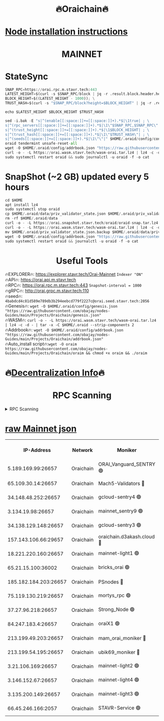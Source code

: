 <h1 align="center"> 🔥Oraichain🔥</h1>

[Node installation instructions](https://github.com/obajay/nodes-Guides/tree/main/Projects/Oraichain)
=
<h1 align="center"> MAINNET</h1>

# StateSync
```python
SNAP_RPC=https://orai.rpc.m.stavr.tech:443
LATEST_HEIGHT=$(curl -s $SNAP_RPC/block | jq -r .result.block.header.height); \
BLOCK_HEIGHT=$((LATEST_HEIGHT - 1000)); \
TRUST_HASH=$(curl -s "$SNAP_RPC/block?height=$BLOCK_HEIGHT" | jq -r .result.block_id.hash)

echo $LATEST_HEIGHT $BLOCK_HEIGHT $TRUST_HASH

sed -i.bak -E "s|^(enable[[:space:]]+=[[:space:]]+).*$|\1true| ; \
s|^(rpc_servers[[:space:]]+=[[:space:]]+).*$|\1\"$SNAP_RPC,$SNAP_RPC\"| ; \
s|^(trust_height[[:space:]]+=[[:space:]]+).*$|\1$BLOCK_HEIGHT| ; \
s|^(trust_hash[[:space:]]+=[[:space:]]+).*$|\1\"$TRUST_HASH\"| ; \
s|^(seeds[[:space:]]+=[[:space:]]+).*$|\1\"\"|" $HOME/.oraid/config/config.toml
oraid tendermint unsafe-reset-all
wget -O $HOME/.oraid/config/addrbook.json "https://raw.githubusercontent.com/obajay/nodes-Guides/main/Projects/Oraichain/addrbook.json"
curl -o - -L https://orai.wasm.stavr.tech/wasm-orai.tar.lz4 | lz4 -c -d - | tar -x -C $HOME/.oraid --strip-components 2
sudo systemctl restart oraid && sudo journalctl -u oraid -f -o cat
```
# SnapShot (~2 GB) updated every 5 hours
```python
cd $HOME
apt install lz4
sudo systemctl stop oraid
cp $HOME/.oraid/data/priv_validator_state.json $HOME/.oraid/priv_validator_state.json.backup
rm -rf $HOME/.oraid/data
curl -o - -L https://orai.snapshot.stavr.tech/oraid/oraid-snap.tar.lz4 | lz4 -c -d - | tar -x -C $HOME/.oraid --strip-components 2
curl -o - -L https://orai.wasm.stavr.tech/wasm-orai.tar.lz4 | lz4 -c -d - | tar -x -C $HOME/.oraid --strip-components 2
mv $HOME/.oraid/priv_validator_state.json.backup $HOME/.oraid/data/priv_validator_state.json
wget -O $HOME/.oraid/config/addrbook.json "https://raw.githubusercontent.com/obajay/nodes-Guides/main/Projects/Oraichain/addrbook.json"
sudo systemctl restart oraid && journalctl -u oraid -f -o cat
```

 <h1 align="center"> Useful Tools</h1>

🔥EXPLORER🔥:     https://explorer.stavr.tech/Orai-Mainnet        `Indexer "ON"` \
🔥API🔥:          https://orai.api.m.stavr.tech \
🔥RPC🔥:          https://orai.rpc.m.stavr.tech:443              `Snapshot-interval = 1000` \
🔥gRPC🔥:         http://orai.grpc.m.stavr.tech:110 \
🔥seed🔥:      `4babdcd4c81d589e789db3b294eebcd779f2227c@orai.seed.stavr.tech:2056` \
🔥Genesis🔥:   `wget -O $HOME/.oraid/config/genesis.json "https://raw.githubusercontent.com/obajay/nodes-Guides/main/Projects/Oraichain/genesis.json"` \
🔥WASM🔥:      `curl -o - -L https://orai.wasm.stavr.tech/wasm-orai.tar.lz4 | lz4 -c -d - | tar -x -C $HOME/.oraid --strip-components 2` \
🔥Addrbook🔥:  `wget -O $HOME/.oraid/config/addrbook.json "https://raw.githubusercontent.com/obajay/nodes-Guides/main/Projects/Oraichain/addrbook.json"` \
🔥Auto_install script🔥:`wget -O oraim https://raw.githubusercontent.com/obajay/nodes-Guides/main/Projects/Oraichain/oraim && chmod +x oraim && ./oraim`

🔥[Decentralization Info](https://github.com/obajay/StateSync-snapshots/tree/main/Projects/Oraichain/Decentralization)🔥
=
<h1 align="center"> RPC Scanning</h1>

<details>
<summary>RPC Scanning</summary>

<h2 align="center"> We scan nodes in real time every 4 hours. And we provide the final result of RPC endpoints.
We cannot influence the operation of these nodes in any way. </h2>


```python
If Voting Power is higher than 0 --> then the Node is a validator of the network and may be subject to attack and be a potential threat to the chain.
```
```python
We marked such validators with a red symbol
```

</details>

[raw Mainnet json](https://rpc-check.oraim.stavr.tech/oraim/rpc-oraim-result.json)
=


<table><tr><th>IP-Address</th><th>Network</th><th>Moniker</th><th>Latest Block Height</th><th>Earliest Block Height</th><th>Catching Up</th><th>Tx Index</th><th>Voting Power</th><th>Scan Time</th></tr><tr><td>5.189.169.99:26657</td><td>Oraichain</td><td>ORAI_Vanguard_SENTRY 🟢</td><td>16482333</td><td>0</td><td>False</td><td>on</td><td>0</td><td>2024-03-18T20:48:24.127368469UTC</td></tr><tr><td>65.109.30.14:26657</td><td>Oraichain</td><td>Mach5-Validators 🔴</td><td>16482366</td><td>0</td><td>False</td><td>off</td><td>212</td><td>2024-03-18T20:49:13.409368421UTC</td></tr><tr><td>34.148.48.252:26657</td><td>Oraichain</td><td>gcloud-sentry4 🟢</td><td>16482336</td><td>1</td><td>False</td><td>on</td><td>0</td><td>2024-03-18T20:48:27.430405919UTC</td></tr><tr><td>3.134.19.98:26657</td><td>Oraichain</td><td>mainnet_sentry9 🟢</td><td>16482346</td><td>1</td><td>False</td><td>on</td><td>0</td><td>2024-03-18T20:48:47.841897731UTC</td></tr><tr><td>34.138.129.148:26657</td><td>Oraichain</td><td>gcloud-sentry3 🟢</td><td>16482360</td><td>1</td><td>False</td><td>on</td><td>0</td><td>2024-03-18T20:49:02.814889023UTC</td></tr><tr><td>157.143.106.66:29657</td><td>Oraichain</td><td>oraichain.d3akash.cloud 🔴</td><td>16482338</td><td>15047495</td><td>False</td><td>on</td><td>187</td><td>2024-03-18T20:48:33.894513673UTC</td></tr><tr><td>18.221.220.160:26657</td><td>Oraichain</td><td>mainnet-light1 🟢</td><td>16482355</td><td>15643601</td><td>False</td><td>on</td><td>0</td><td>2024-03-18T20:48:58.075996654UTC</td></tr><tr><td>65.21.15.100:36002</td><td>Oraichain</td><td>bricks_orai 🟢</td><td>16482370</td><td>15848470</td><td>False</td><td>on</td><td>0</td><td>2024-03-18T20:49:19.836764541UTC</td></tr><tr><td>185.182.184.203:26657</td><td>Oraichain</td><td>PSnodes 🔴</td><td>16482334</td><td>15946937</td><td>False</td><td>off</td><td>29</td><td>2024-03-18T20:48:24.444917807UTC</td></tr><tr><td>75.119.130.219:26657</td><td>Oraichain</td><td>mortys_rpc 🟢</td><td>16482361</td><td>15960001</td><td>False</td><td>on</td><td>0</td><td>2024-03-18T20:49:08.694557496UTC</td></tr><tr><td>37.27.96.218:26657</td><td>Oraichain</td><td>Strong_Node 🟢</td><td>16482373</td><td>16086201</td><td>False</td><td>on</td><td>0</td><td>2024-03-18T20:49:26.371789795UTC</td></tr><tr><td>84.247.183.4:26657</td><td>Oraichain</td><td>oraiX1 🟢</td><td>16482373</td><td>16177601</td><td>False</td><td>on</td><td>0</td><td>2024-03-18T20:49:26.709998056UTC</td></tr><tr><td>213.199.49.203:26657</td><td>Oraichain</td><td>mam_orai_moniker 🔴</td><td>16482340</td><td>16268001</td><td>False</td><td>on</td><td>8</td><td>2024-03-18T20:48:40.967139000UTC</td></tr><tr><td>213.199.54.195:26657</td><td>Oraichain</td><td>ubik69_moniker 🔴</td><td>16482334</td><td>16400001</td><td>False</td><td>on</td><td>1834</td><td>2024-03-18T20:48:24.744873488UTC</td></tr><tr><td>3.21.106.169:26657</td><td>Oraichain</td><td>mainnet-light2 🟢</td><td>16482340</td><td>16436001</td><td>False</td><td>on</td><td>0</td><td>2024-03-18T20:48:40.676122651UTC</td></tr><tr><td>3.146.152.67:26657</td><td>Oraichain</td><td>mainnet-light4 🟢</td><td>16482347</td><td>16436001</td><td>False</td><td>on</td><td>0</td><td>2024-03-18T20:48:48.517501324UTC</td></tr><tr><td>3.135.200.149:26657</td><td>Oraichain</td><td>mainnet-light3 🟢</td><td>16482351</td><td>16436001</td><td>False</td><td>on</td><td>0</td><td>2024-03-18T20:48:53.333392987UTC</td></tr><tr><td>66.45.246.166:2057</td><td>Oraichain</td><td>STAVR-Service 🟢</td><td>16482317</td><td>16474401</td><td>False</td><td>on</td><td>0</td><td>2024-03-18T20:49:08.351033546UTC</td></tr></table>
